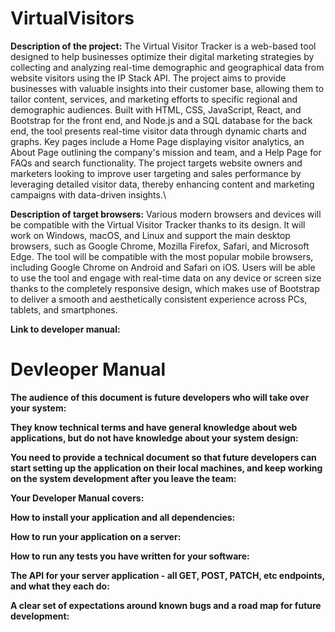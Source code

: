 # VirtualVisitors
**Description of the project:** The Virtual Visitor Tracker is a web-based tool designed to help businesses optimize their digital marketing strategies by collecting and analyzing real-time demographic and geographical data from website visitors using the IP Stack API. The project aims to provide businesses with valuable insights into their customer base, allowing them to tailor content, services, and marketing efforts to specific regional and demographic audiences. Built with HTML, CSS, JavaScript, React, and Bootstrap for the front end, and Node.js and a SQL database for the back end, the tool presents real-time visitor data through dynamic charts and graphs. Key pages include a Home Page displaying visitor analytics, an About Page outlining the company's mission and team, and a Help Page for FAQs and search functionality. The project targets website owners and marketers looking to improve user targeting and sales performance by leveraging detailed visitor data, thereby enhancing content and marketing campaigns with data-driven insights.\

**Description of target browsers:** Various modern browsers and devices will be compatible with the Virtual Visitor Tracker thanks to its design. It will work on Windows, macOS, and Linux and support the main desktop browsers, such as Google Chrome, Mozilla Firefox, Safari, and Microsoft Edge. The tool will be compatible with the most popular mobile browsers, including Google Chrome on Android and Safari on iOS. Users will be able to use the tool and engage with real-time data on any device or screen size thanks to the completely responsive design, which makes use of Bootstrap to deliver a smooth and aesthetically consistent experience across PCs, tablets, and smartphones.

**Link to developer manual:** 

# Devleoper Manual
**The audience of this document is future developers who will take over your system:**

**They know technical terms and have general knowledge about web applications, but do not have knowledge about your system design:**

**You need to provide a technical document so that future developers can start setting up the application on their local machines, and keep working on the system development after you leave the team:**

**Your Developer Manual covers:**

**How to install your application and all dependencies:**

**How to run your application on a server:**

**How to run any tests you have written for your software:**

**The API for your server application - all GET, POST, PATCH, etc endpoints, and what they each do:**

**A clear set of expectations around known bugs and a road map for future development:**
